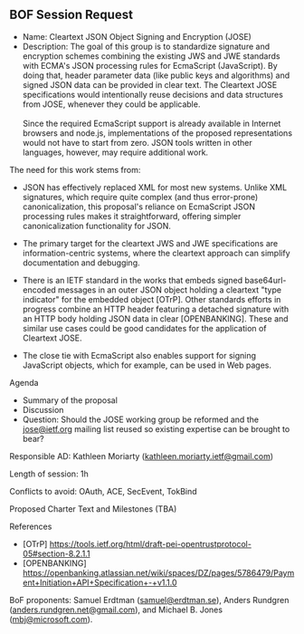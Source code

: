 ## BOF Session Request

- Name: Cleartext JSON Object Signing and Encryption (JOSE)
- Description:
The goal of this group is to standardize signature and encryption schemes combining the existing JWS and JWE standards with ECMA's JSON processing rules for EcmaScript (JavaScript).  By doing that, header parameter data (like public keys and algorithms) and signed JSON data can be provided in clear text.  The Cleartext JOSE specifications would intentionally reuse decisions and data structures from JOSE, whenever they could be applicable.<br/>&nbsp;<br/>Since the required EcmaScript support is already available in Internet browsers and node.js, implementations of the proposed representations would not have to start from zero.  JSON tools written in other languages, however, may require additional work.

The need for this work stems from: 
- JSON has effectively replaced XML for most new systems. Unlike XML signatures, which require quite complex (and thus error-prone) canonicalization, this proposal's reliance on EcmaScript JSON processing rules makes it straightforward, offering simpler canonicalization functionality for JSON.

- The primary target for the cleartext JWS and JWE specifications are information-centric systems, where the cleartext approach can simplify documentation and debugging.

- There is an IETF standard in the works that embeds signed base64url-encoded messages in an outer JSON object holding a cleartext "type indicator" for the embedded object [OTrP].  Other standards efforts in progress combine an HTTP header featuring a detached signature with an HTTP body holding JSON data in clear [OPENBANKING].  These and similar use cases could be good candidates for the application of Cleartext JOSE.

- The close tie with EcmaScript also enables support for signing JavaScript objects, which for example, can be used in Web pages.

Agenda
- Summary of the proposal
- Discussion
- Question: Should the JOSE working group be reformed and the jose@ietf.org mailing list reused so existing expertise can be brought to bear?

Responsible AD: Kathleen Moriarty (kathleen.moriarty.ietf@gmail.com)

Length of session: 1h

Conflicts to avoid: OAuth, ACE, SecEvent, TokBind

Proposed Charter Text and Milestones (TBA)

References
- [OTrP] https://tools.ietf.org/html/draft-pei-opentrustprotocol-05#section-8.2.1.1
- [OPENBANKING] https://openbanking.atlassian.net/wiki/spaces/DZ/pages/5786479/Payment+Initiation+API+Specification+-+v1.1.0

BoF proponents: Samuel Erdtman (samuel@erdtman.se), Anders Rundgren (anders.rundgren.net@gmail.com), and Michael B. Jones (mbj@microsoft.com).
